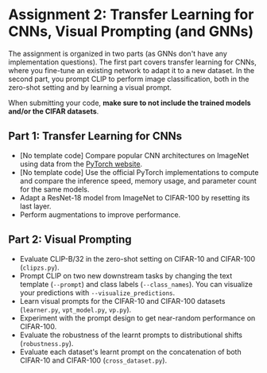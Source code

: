 # Assignment 2: Transfer Learning for CNNs, Visual Prompting (and GNNs)

The assignment is organized in two parts (as GNNs don't have any implementation questions). The first part covers transfer learning for CNNs, where you fine-tune an existing network to adapt it to a new dataset. In the second part, you prompt CLIP to perform image classification, both in the zero-shot setting and by learning a visual prompt.

When submitting your code, __make sure to not include the trained models and/or the CIFAR datasets__.

## Part 1: Transfer Learning for CNNs
* [No template code] Compare popular CNN architectures on ImageNet using data from the [PyTorch website](https://pytorch.org/vision/stable/models.html#table-of-all-available-classification-weights).
* [No template code] Use the official PyTorch implementations to compute and compare the inference speed, memory usage, and parameter count for the same models.
* Adapt a ResNet-18 model from ImageNet to CIFAR-100 by resetting its last layer.
* Perform augmentations to improve performance.

## Part 2: Visual Prompting
* Evaluate CLIP-B/32 in the zero-shot setting on CIFAR-10 and CIFAR-100 (`clipzs.py`).
* Prompt CLIP on two new downstream tasks by changing the text template (`--prompt`) and class labels (`--class_names`). You can visualize your predictions with `--visualize_predictions`.
* Learn visual prompts for the CIFAR-10 and CIFAR-100 datasets (`learner.py`, `vpt_model.py`, `vp.py`).
* Experiment with the prompt design to get near-random performance on CIFAR-100.
* Evaluate the robustness of the learnt prompts to distributional shifts (`robustness.py`).
* Evaluate each dataset's learnt prompt on the concatenation of both CIFAR-10 and CIFAR-100 (`cross_dataset.py`).

